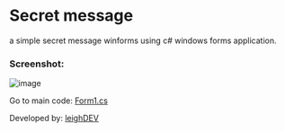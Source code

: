 # Secret message
a simple secret message winforms using c# windows forms application.

### Screenshot:
![image](https://user-images.githubusercontent.com/100475303/162617892-627be7ab-057f-4b6a-8392-e4661e1aa955.png)


Go to main code: [Form1.cs](https://github.com/leighDEV/secretmessage-winforms/blob/31d6c1d21857c907dc3728f213a777cee45a983c/secretmessage-winforms/Form1.cs)

Developed by: [leighDEV](https://github.com/leighDEV)
